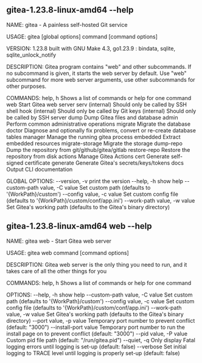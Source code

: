 ## gitea-1.23.8-linux-amd64 --help

NAME:
   gitea - A painless self-hosted Git service

USAGE:
   gitea [global options] command [command options]

VERSION:
   1.23.8 built with GNU Make 4.3, go1.23.9 : bindata, sqlite, sqlite_unlock_notify

DESCRIPTION:
   Gitea program contains "web" and other subcommands. If no subcommand is given, it starts the web server by default. Use "web" subcommand for more web server arguments, use other subcommands for other purposes.

COMMANDS:
   help, h          Shows a list of commands or help for one command
   web              Start Gitea web server
   serv             (internal) Should only be called by SSH shell
   hook             (internal) Should only be called by Git
   keys             (internal) Should only be called by SSH server
   dump             Dump Gitea files and database
   admin            Perform common administrative operations
   migrate          Migrate the database
   doctor           Diagnose and optionally fix problems, convert or re-create database tables
   manager          Manage the running gitea process
   embedded         Extract embedded resources
   migrate-storage  Migrate the storage
   dump-repo        Dump the repository from git/github/gitea/gitlab
   restore-repo     Restore the repository from disk
   actions          Manage Gitea Actions
   cert             Generate self-signed certificate
   generate         Generate Gitea's secrets/keys/tokens
   docs             Output CLI documentation

GLOBAL OPTIONS:
   --version, -v                  print the version
   --help, -h                     show help
   --custom-path value, -C value  Set custom path (defaults to '{WorkPath}/custom')
   --config value, -c value       Set custom config file (defaults to '{WorkPath}/custom/conf/app.ini')
   --work-path value, -w value    Set Gitea's working path (defaults to the Gitea's binary directory)

## gitea-1.23.8-linux-amd64 web --help

NAME:
   gitea web - Start Gitea web server

USAGE:
   gitea web command [command options]

DESCRIPTION:
   Gitea web server is the only thing you need to run,
   and it takes care of all the other things for you

COMMANDS:
   help, h  Shows a list of commands or help for one command

OPTIONS:
   --help, -h                     show help
   --custom-path value, -C value  Set custom path (defaults to '{WorkPath}/custom')
   --config value, -c value       Set custom config file (defaults to '{WorkPath}/custom/conf/app.ini')
   --work-path value, -w value    Set Gitea's working path (defaults to the Gitea's binary directory)
   --port value, -p value         Temporary port number to prevent conflict (default: "3000")
   --install-port value           Temporary port number to run the install page on to prevent conflict (default: "3000")
   --pid value, -P value          Custom pid file path (default: "/run/gitea.pid")
   --quiet, -q                    Only display Fatal logging errors until logging is set-up (default: false)
   --verbose                      Set initial logging to TRACE level until logging is properly set-up (default: false)
